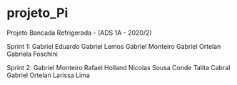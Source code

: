 # projeto_Pi

Projeto Bancada Refrigerada - (ADS 1A - 2020/2)

Sprint 1:
Gabriel Eduardo
Gabriel Lemos
Gabriel Monteiro
Gabriel Ortelan
Gabriela Foschini

Sprint 2:
Gabriel Monteiro
Rafael Holland
Nicolas Sousa Conde
Talita Cabral
Gabriel Ortelan
Larissa Lima

